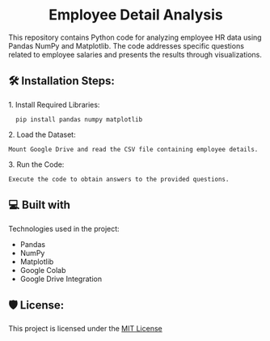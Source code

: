 <h1 align="center" id="title">Employee Detail Analysis</h1>

<p id="description">This repository contains Python code for analyzing employee HR data using Pandas NumPy and Matplotlib. The code addresses specific questions related to employee salaries and presents the results through visualizations.</p>

<h2>🛠️ Installation Steps:</h2>

<p>1. Install Required Libraries:</p>

```
  pip install pandas numpy matplotlib
```

<p>2. Load the Dataset:</p>

```
Mount Google Drive and read the CSV file containing employee details.
```

<p>3. Run the Code:</p>

```
Execute the code to obtain answers to the provided questions.
```

  
  
<h2>💻 Built with</h2>

Technologies used in the project:

*   Pandas
*   NumPy
*   Matplotlib
*   Google Colab
*   Google Drive Integration

<h2>🛡️ License:</h2>

This project is licensed under the [MIT License](LICENSE)
